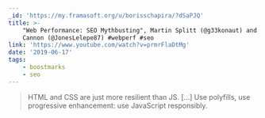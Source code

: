 ```yaml
---
_id: 'https://my.framasoft.org/u/borisschapira/?dSaPJQ'
title: >-
    "Web Performance: SEO Mythbusting", Martin Splitt (@g33konaut) and Ada Rose
    Cannon (@JonesLelepe87) #webperf #seo
link: 'https://www.youtube.com/watch?v=prmrFlaDtMg'
date: '2019-06-17'
tags:
    - boostmarks
    - seo
---
```


<div class="markdown"><blockquote>
<p>HTML and CSS are just more resilient than JS. […] Use polyfills, use progressive enhancement: use JavaScript responsibly.
</p>
</blockquote></div>

